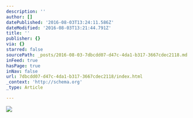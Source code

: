 ```yaml
---
description: ''
author: []
datePublished: '2016-08-03T13:24:11.586Z'
dateModified: '2016-08-03T13:21:44.791Z'
title: ''
publisher: {}
via: {}
starred: false
sourcePath: _posts/2016-08-03-7dbcdd07-d47c-4da1-b317-3667cdec2118.md
inFeed: true
hasPage: true
inNav: false
url: 7dbcdd07-d47c-4da1-b317-3667cdec2118/index.html
_context: 'http://schema.org'
_type: Article

---
```

![](https://the-grid-user-content.s3-us-west-2.amazonaws.com/dff40e48-8594-436e-abf9-84b4220dc1ea.jpg)